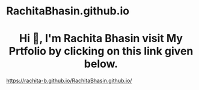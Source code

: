 # RachitaBhasin.github.io
<h1 align="center">Hi 👋, I'm Rachita Bhasin visit My Prtfolio by clicking on this link given below.</h1>

https://rachita-b.github.io/RachitaBhasin.github.io/

